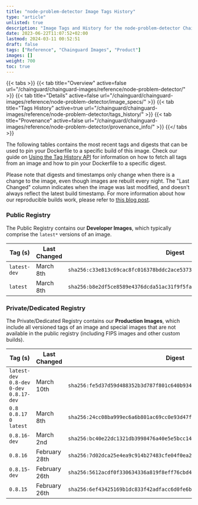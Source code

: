 ```yaml
---
title: "node-problem-detector Image Tags History"
type: "article"
unlisted: true
description: "Image Tags and History for the node-problem-detector Chainguard Image"
date: 2023-06-22T11:07:52+02:00
lastmod: 2024-03-11 00:52:51
draft: false
tags: ["Reference", "Chainguard Images", "Product"]
images: []
weight: 700
toc: true
---
```


{{< tabs >}}
{{< tab title="Overview" active=false url="/chainguard/chainguard-images/reference/node-problem-detector/" >}}
{{< tab title="Details" active=false url="/chainguard/chainguard-images/reference/node-problem-detector/image_specs/" >}}
{{< tab title="Tags History" active=true url="/chainguard/chainguard-images/reference/node-problem-detector/tags_history/" >}}
{{< tab title="Provenance" active=false url="/chainguard/chainguard-images/reference/node-problem-detector/provenance_info/" >}}
{{</ tabs >}}

The following tables contains the most recent tags and digests that can be used to pin your Dockerfile to a specific build of this image. Check our guide on [Using the Tag History API](/chainguard/chainguard-images/using-the-tag-history-api/) for information on how to fetch all tags from an image and how to pin your Dockerfile to a specific digest.

Please note that digests and timestamps only change when there is a change to the image, even though images are rebuilt every night. The "Last Changed" column indicates when the image was last modified, and doesn't always reflect the latest build timestamp. For more information about how our reproducible builds work, please refer to [this blog post](https://www.chainguard.dev/unchained/reproducing-chainguards-reproducible-image-builds).

### Public Registry
The Public Registry contains our **Developer Images**, which typically comprise the `latest*` versions of an image.

| Tag (s)       | Last Changed | Digest                                                                    |
|---------------|--------------|---------------------------------------------------------------------------|
|  `latest-dev` | March 8th    | `sha256:c33e813c69cac8fc016378bddc2ace537337c6bcc7647ac543ef657e5b335436` |
|  `latest`     | March 8th    | `sha256:b8e2df5ce8589e4376dcda51ac31f9f5fa02a3df3ec4bf236bc7ca3fde2c4c59` |


### Private/Dedicated Registry
The Private/Dedicated Registry contains our **Production Images**, which include all versioned tags of an image and special images that are not available in the public registry (including FIPS images and other custom builds).

| Tag (s)                                      | Last Changed  | Digest                                                                    |
|----------------------------------------------|---------------|---------------------------------------------------------------------------|
|  `latest-dev` `0.8-dev` `0-dev` `0.8.17-dev` | March 10th    | `sha256:fe5d37d59d488352b3d787f801c640b9347eaad7a2452e899c0e97c1b31eecab` |
|  `0.8` `0.8.17` `0` `latest`                 | March 8th     | `sha256:24cc08ba999ec6a6b801ac69cc0e93d47f8ae1c7a09a443d48ab2ae8f4cf743d` |
|  `0.8.16-dev`                                | March 2nd     | `sha256:bc40e22dc1321db3998476a40e5e5bcc14e305eed12dfd88e35715f13c43e92b` |
|  `0.8.16`                                    | February 28th | `sha256:7d02dca25e4ea9c914b27483cfe04f0ea2b397f53c2c659f286f57f9983ac0d4` |
|  `0.8.15-dev`                                | February 26th | `sha256:5612acdf0f330634336a819f8eff76cbd4d1516ccb40c3f3126c09bafa10b722` |
|  `0.8.15`                                    | February 26th | `sha256:6ef43425169b1dc833f42adfacc6d0fe6beed2a36986fc62186ba20e7312b2ba` |

